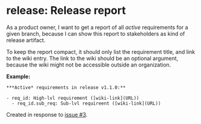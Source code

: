 # release: Release report

As a product owner, I want to get a report of all *active* requirements for a given branch,
because I can show this report to stakeholders as kind of release artifact.

To keep the report compact, it should only list the requirement title, and link to the wiki entry.
The link to the wiki should be an optional argument, because the wiki might not be accessible outside an organization.

**Example:**

```
***Active* requirements in release v1.1.0:**

- req_id: High-lvl requirement ([wiki-link](URL))
  - req_id.sub_req: Sub-lvl requireent ([wiki-link](URL))
```

Created in response to [issue #3](https://github.com/mhatzl/mantra/issues/3).
